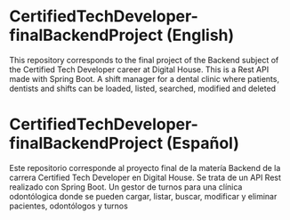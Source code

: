 # CertifiedTechDeveloper-finalBackendProject (English)
This repository corresponds to the final project of the Backend subject of the Certified Tech Developer career at Digital House.
This is a Rest API made with Spring Boot. A shift manager for a dental clinic where patients, dentists and shifts can be loaded, listed, searched, modified and deleted

# CertifiedTechDeveloper-finalBackendProject (Español)
Este repositorio corresponde al proyecto final de la matería Backend de la carrera Certified Tech Developer en Digital House.
Se trata de un API Rest realizado con Spring Boot. Un gestor de turnos para una clínica odontólogica donde se pueden cargar, listar, buscar, modificar y eliminar pacientes, odontólogos y turnos 
